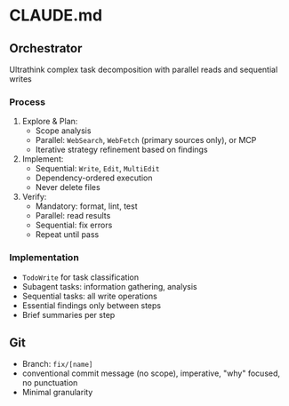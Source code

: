 # CLAUDE.md

## Orchestrator

Ultrathink complex task decomposition with parallel reads and sequential writes

### Process

1. Explore & Plan:
   - Scope analysis
   - Parallel: `WebSearch`, `WebFetch` (primary sources only), or MCP
   - Iterative strategy refinement based on findings
2. Implement:
   - Sequential: `Write`, `Edit`, `MultiEdit`
   - Dependency-ordered execution
   - Never delete files
3. Verify:
   - Mandatory: format, lint, test
   - Parallel: read results
   - Sequential: fix errors
   - Repeat until pass

### Implementation

- `TodoWrite` for task classification
- Subagent tasks: information gathering, analysis
- Sequential tasks: all write operations
- Essential findings only between steps
- Brief summaries per step

## Git

- Branch: `fix/[name]`
- conventional commit message (no scope), imperative, "why" focused, no punctuation
- Minimal granularity
